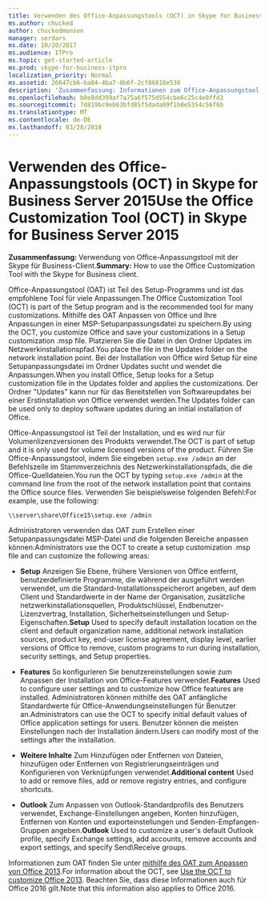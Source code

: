 ```yaml
---
title: Verwenden des Office-Anpassungstools (OCT) in Skype for Business Server 2015
ms.author: chucked
author: chuckedmonson
manager: serdars
ms.date: 10/20/2017
ms.audience: ITPro
ms.topic: get-started-article
ms.prod: skype-for-business-itpro
localization_priority: Normal
ms.assetid: 26647cb6-ba84-4ba7-8b6f-2cf86818e530
description: 'Zusammenfassung: Informationen zum Office-Anpassungstool mit der Skype für Business-Client verwenden.'
ms.openlocfilehash: b0e8dd399af7a75a6f575d554cbe6c25c4e8ffd3
ms.sourcegitcommit: 7d819bc9eb63bfd85f5dada09f1b8e5354c56f6b
ms.translationtype: MT
ms.contentlocale: de-DE
ms.lasthandoff: 03/28/2018
---
```

# <a name="use-the-office-customization-tool-oct-in-skype-for-business-server-2015"></a><span data-ttu-id="a04fd-103">Verwenden des Office-Anpassungstools (OCT) in Skype for Business Server 2015</span><span class="sxs-lookup"><span data-stu-id="a04fd-103">Use the Office Customization Tool (OCT) in Skype for Business Server 2015</span></span>
 
<span data-ttu-id="a04fd-104">**Zusammenfassung:** Verwendung von Office-Anpassungstool mit der Skype für Business-Client.</span><span class="sxs-lookup"><span data-stu-id="a04fd-104">**Summary:** How to use the Office Customization Tool with the Skype for Business client.</span></span>
  
<span data-ttu-id="a04fd-105">Office-Anpassungstool (OAT) ist Teil des Setup-Programms und ist das empfohlene Tool für viele Anpassungen.</span><span class="sxs-lookup"><span data-stu-id="a04fd-105">The Office Customization Tool (OCT) is part of the Setup program and is the recommended tool for many customizations.</span></span> <span data-ttu-id="a04fd-106">Mithilfe des OAT Anpassen von Office und Ihre Anpassungen in einer MSP-Setupanpassungsdatei zu speichern.</span><span class="sxs-lookup"><span data-stu-id="a04fd-106">By using the OCT, you customize Office and save your customizations in a Setup customization .msp file.</span></span> <span data-ttu-id="a04fd-107">Platzieren Sie die Datei in den Ordner Updates im Netzwerkinstallationspfad.</span><span class="sxs-lookup"><span data-stu-id="a04fd-107">You place the file in the Updates folder on the network installation point.</span></span> <span data-ttu-id="a04fd-108">Bei der Installation von Office wird Setup für eine Setupanpassungsdatei im Ordner Updates sucht und wendet die Anpassungen.</span><span class="sxs-lookup"><span data-stu-id="a04fd-108">When you install Office, Setup looks for a Setup customization file in the Updates folder and applies the customizations.</span></span> <span data-ttu-id="a04fd-109">Der Ordner "Updates" kann nur für das Bereitstellen von Softwareupdates bei einer Erstinstallation von Office verwendet werden.</span><span class="sxs-lookup"><span data-stu-id="a04fd-109">The Updates folder can be used only to deploy software updates during an initial installation of Office.</span></span>
  
<span data-ttu-id="a04fd-110">Office-Anpassungstool ist Teil der Installation, und es wird nur für Volumenlizenzversionen des Produkts verwendet.</span><span class="sxs-lookup"><span data-stu-id="a04fd-110">The OCT is part of setup and it is only used for volume licensed versions of the product.</span></span> <span data-ttu-id="a04fd-111">Führen Sie Office-Anpassungstool, indem Sie eingeben `setup.exe /admin` an der Befehlszeile im Stammverzeichnis des Netzwerkinstallationspfads, die die Office-Quelldateien.</span><span class="sxs-lookup"><span data-stu-id="a04fd-111">You run the OCT by typing  `setup.exe /admin` at the command line from the root of the network installation point that contains the Office source files.</span></span> <span data-ttu-id="a04fd-112">Verwenden Sie beispielsweise folgenden Befehl:</span><span class="sxs-lookup"><span data-stu-id="a04fd-112">For example, use the following:</span></span>
  
 `\\server\share\Office15\setup.exe /admin`
  
<span data-ttu-id="a04fd-113">Administratoren verwenden das OAT zum Erstellen einer Setupanpassungsdatei MSP-Datei und die folgenden Bereiche anpassen können:</span><span class="sxs-lookup"><span data-stu-id="a04fd-113">Administrators use the OCT to create a setup customization .msp file and can customize the following areas:</span></span>
  
- <span data-ttu-id="a04fd-114">**Setup** Anzeigen Sie Ebene, frühere Versionen von Office entfernt, benutzerdefinierte Programme, die während der ausgeführt werden verwendet, um die Standard-Installationsspeicherort angeben, auf dem Client und Standardwerte in der Name der Organisation, zusätzliche netzwerkinstallationsquellen, Produktschlüssel, Endbenutzer-Lizenzvertrag, Installation, Sicherheitseinstellungen und Setup-Eigenschaften.</span><span class="sxs-lookup"><span data-stu-id="a04fd-114">**Setup** Used to specify default installation location on the client and default organization name, additional network installation sources, product key, end-user license agreement, display level, earlier versions of Office to remove, custom programs to run during installation, security settings, and Setup properties.</span></span>
    
- <span data-ttu-id="a04fd-115">**Features** So konfigurieren Sie benutzereinstellungen sowie zum Anpassen der Installation von Office-Features verwendet.</span><span class="sxs-lookup"><span data-stu-id="a04fd-115">**Features** Used to configure user settings and to customize how Office features are installed.</span></span> <span data-ttu-id="a04fd-116">Administratoren können mithilfe des OAT anfängliche Standardwerte für Office-Anwendungseinstellungen für Benutzer an.</span><span class="sxs-lookup"><span data-stu-id="a04fd-116">Administrators can use the OCT to specify initial default values of Office application settings for users.</span></span> <span data-ttu-id="a04fd-117">Benutzer können die meisten Einstellungen nach der Installation ändern.</span><span class="sxs-lookup"><span data-stu-id="a04fd-117">Users can modify most of the settings after the installation.</span></span>
    
- <span data-ttu-id="a04fd-118">**Weitere Inhalte** Zum Hinzufügen oder Entfernen von Dateien, hinzufügen oder Entfernen von Registrierungseinträgen und Konfigurieren von Verknüpfungen verwendet.</span><span class="sxs-lookup"><span data-stu-id="a04fd-118">**Additional content** Used to add or remove files, add or remove registry entries, and configure shortcuts.</span></span>
    
- <span data-ttu-id="a04fd-119">**Outlook** Zum Anpassen von Outlook-Standardprofils des Benutzers verwendet, Exchange-Einstellungen angeben, Konten hinzufügen, Entfernen von Konten und exporteinstellungen und Senden-Empfangen-Gruppen angeben.</span><span class="sxs-lookup"><span data-stu-id="a04fd-119">**Outlook** Used to customize a user's default Outlook profile, specify Exchange settings, add accounts, remove accounts and export settings, and specify Send\Receive groups.</span></span>
    
<span data-ttu-id="a04fd-120">Informationen zum OAT finden Sie unter [mithilfe des OAT zum Anpassen von Office 2013](https://technet.microsoft.com/library/cc179132.aspx).</span><span class="sxs-lookup"><span data-stu-id="a04fd-120">For information about the OCT, see [Use the OCT to customize Office 2013](https://technet.microsoft.com/library/cc179132.aspx).</span></span> <span data-ttu-id="a04fd-121">Beachten Sie, dass diese Informationen auch für Office 2016 gilt.</span><span class="sxs-lookup"><span data-stu-id="a04fd-121">Note that this information also applies to Office 2016.</span></span>
  

